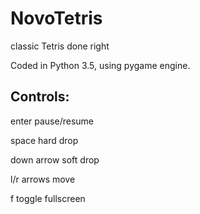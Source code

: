 # NovoTetris
classic Tetris done right

Coded in Python 3.5, using pygame engine.

Controls:
---------
enter         pause/resume

space         hard drop

down arrow    soft drop

l/r arrows    move

f             toggle fullscreen


